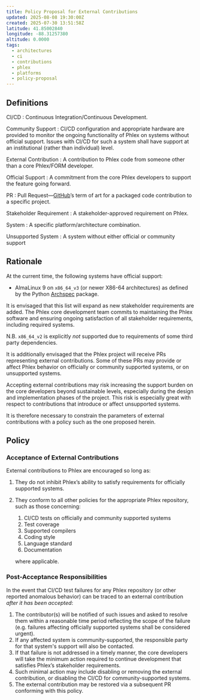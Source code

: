 ```yaml
---
title: Policy Proposal for External Contributions
updated: 2025-08-08 19:30:00Z
created: 2025-07-30 13:51:58Z
latitude: 41.85002840
longitude: -88.31257380
altitude: 0.0000
tags:
  - architectures
  - ci
  - contributions
  - phlex
  - platforms
  - policy-proposal
---
```


## Definitions

CI/CD
: Continuous Integration/Continuous Development.

Community Support
: CI/CD configuration and appropriate hardware are provided to monitor the ongoing functionality of Phlex on systems without official support. Issues with CI/CD for such a system shall have support at an institutional (rather than individual) level.

External Contribution
: A contribution to Phlex code from someone other than a core Phlex/FORM developer.

Official Support
: A commitment from the core Phlex developers to support the feature going forward.

PR
: Pull Request—[GitHub](https://github.com)’s term of art for a packaged code contribution to a specific project.

Stakeholder Requirement
: A stakeholder-approved requirement on Phlex.

System
: A specific platform/architecture combination.

Unsupported System
: A system without either official or community support

## Rationale

At the current time, the following systems have official support:

- AlmaLinux 9 on `x86_64_v3` (or newer X86-64 architectures) as defined by the Python [Archspec](https://archspec.readthedocs.io/en/latest/) package.

It is envisaged that this list will expand as new stakeholder requirements are added. The Phlex core development team commits to maintaining the Phlex software and ensuring ongoing satisfaction of all stakeholder requirements, including required systems.

N.B. `x86_64_v2` is explicitly *not* supported due to requirements of some third party dependencies.

It is additionally envisaged that the Phlex project will receive PRs representing external contributions. Some of these PRs may provide or affect Phlex behavior on officially or community supported systems, or on unsupported systems.

Accepting external contributions may risk increasing the support burden on the core developers beyond sustainable levels, especially during the design and implementation phases of the project. This risk is especially great with respect to contributions that introduce or affect unsupported systems.

It is therefore necessary to constrain the parameters of external contributions with a policy such as the one proposed herein.

## Policy

### Acceptance of External Contributions

External contributions to Phlex are encouraged so long as:

  1. They do not inhibit Phlex’s ability to satisfy requirements for officially supported systems.

  2. They conform to all other policies for the appropriate Phlex repository, such as those concerning:

     1. CI/CD tests on officially and community supported systems
     2. Test coverage
     3. Supported compilers
     4. Coding style
     5. Language standard
     6. Documentation

     where applicable.

### Post-Acceptance Responsibilities

In the event that CI/CD test failures for any Phlex repository (or other reported anomalous behavior) can be traced to an external contribution *after it has been accepted*:

1. The contributor(s) will be notified of such issues and asked to resolve them within a reasonable time period reflecting the scope of the failure (e.g. failures affecting officially supported systems shall be considered urgent).
2. If any affected system is community-supported, the responsible party for that system's support will also be contacted.
3. If that failure is not addressed in a timely manner, the core developers will take the minimum action required to continue development that satisfies Phlex’s stakeholder requirements.
4. Such minimal action may include disabling or removing the external contribution, or disabling the CI/CD for community-supported systems.
5. The external contribution may be restored via a subsequent PR conforming with this policy.
